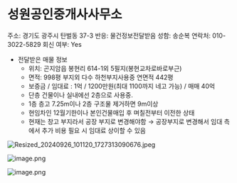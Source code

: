 # 성원공인중개사사무소

주소: 경기도 광주시 탄벌동 37-3
반응: 물건정보전달받음
성함: 송순복
연락처: 010-3022-5829
회신 여부: Yes

- 전달받은 매물 정보
    - 위치: 곤지암읍 봉현리 614-1외 5필지(봉현교차로바로부근)
    - 면적: 998평 부지외 다수 하천부지사용중 연면적 442평
    - 보증금 / 임대료 : 1억 / 1200만원(최대 1100까지 네고 가능) / 매매 40억
    - 단층 건물이나 실내에선 2층으로 사용중.
    - 1층 층고 7.25m이나 2층 구조물 제거하면 9m이상
    - 현임차인 12월기한이나 본인건물매입 후 며칠전부터 이전한 상태
    - 현재는 창고 부지라서 공장 부지로 변경해야함 → 공장부지로 변경해서 임대 측에서 추가 비용 필요 시 임대료 상이할 수 있음

![Resized_20240926_101120_1727313090676.jpeg](6d063573-4902-4409-9788-ffa7a3afab5f.png)

![image.png](image%20120.png)

![image.png](image%20121.png)